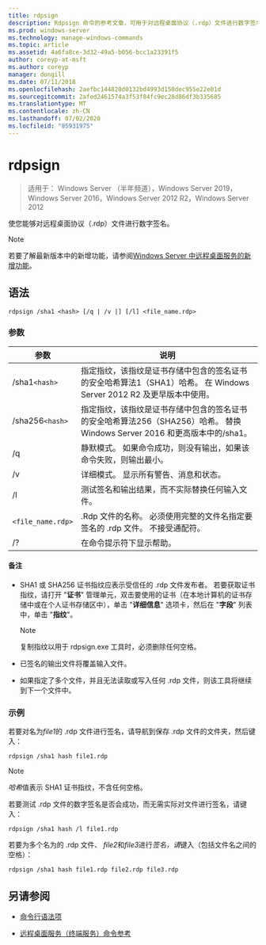 ```yaml
---
title: rdpsign
description: Rdpsign 命令的参考文章，可用于对远程桌面协议（.rdp）文件进行数字签名。
ms.prod: windows-server
ms.technology: manage-windows-commands
ms.topic: article
ms.assetid: 4a6fa8ce-3d32-49a5-b056-bcc1a23391f5
author: coreyp-at-msft
ms.author: coreyp
manager: dongill
ms.date: 07/11/2018
ms.openlocfilehash: 2aefbc144820d0132bd4993d150dec955e22e01d
ms.sourcegitcommit: 2afed2461574a3f53f84fc9ec28d86df3b335685
ms.translationtype: MT
ms.contentlocale: zh-CN
ms.lasthandoff: 07/02/2020
ms.locfileid: "85931975"
---
```

# <a name="rdpsign"></a>rdpsign

> 适用于： Windows Server （半年频道），Windows Server 2019，Windows Server 2016，Windows Server 2012 R2，Windows Server 2012

使您能够对远程桌面协议（.rdp）文件进行数字签名。

> [!NOTE]
> 若要了解最新版本中的新增功能，请参阅[Windows Server 中远程桌面服务的新增功能](https://docs.microsoft.com/previous-versions/windows/it-pro/windows-server-2012-R2-and-2012/dn283323(v=ws.11))。

## <a name="syntax"></a>语法

```
rdpsign /sha1 <hash> [/q | /v |] [/l] <file_name.rdp>
```

### <a name="parameters"></a>参数

| 参数 | 说明 |
|--|--|
| /sha1`<hash>` | 指定指纹，该指纹是证书存储中包含的签名证书的安全哈希算法1（SHA1）哈希。 在 Windows Server 2012 R2 及更早版本中使用。 |
| /sha256`<hash>` | 指定指纹，该指纹是证书存储中包含的签名证书的安全哈希算法256（SHA256）哈希。 替换 Windows Server 2016 和更高版本中的/sha1。 |
| /q | 静默模式。 如果命令成功，则没有输出，如果该命令失败，则输出最小。 |
| /v | 详细模式。 显示所有警告、消息和状态。 |
| /l | 测试签名和输出结果，而不实际替换任何输入文件。 |
| `<file_name.rdp>` | .Rdp 文件的名称。 必须使用完整的文件名指定要签名的 .rdp 文件。 不接受通配符。 |
| /? | 在命令提示符下显示帮助。 |

#### <a name="remarks"></a>备注

- SHA1 或 SHA256 证书指纹应表示受信任的 .rdp 文件发布者。 若要获取证书指纹，请打开 "**证书**" 管理单元，双击要使用的证书（在本地计算机的证书存储中或在个人证书存储区中），单击 "**详细信息**" 选项卡，然后在 "**字段**" 列表中，单击 "**指纹**"。

    > [!NOTE]
    > 复制指纹以用于 rdpsign.exe 工具时，必须删除任何空格。

- 已签名的输出文件将覆盖输入文件。

- 如果指定了多个文件，并且无法读取或写入任何 .rdp 文件，则该工具将继续到下一个文件中。

### <a name="examples"></a>示例

若要对名为*file1*的 .rdp 文件进行签名，请导航到保存 .rdp 文件的文件夹，然后键入：

```
rdpsign /sha1 hash file1.rdp
```

> [!NOTE]
> *哈希*值表示 SHA1 证书指纹，不含任何空格。

若要测试 .rdp 文件的数字签名是否会成功，而无需实际对文件进行签名，请键入：

```
rdpsign /sha1 hash /l file1.rdp
```

若要为多个名为的 .rdp 文件、 *file2*和*file3*进行*签名，请*键入（包括文件名之间的空格）：

```
rdpsign /sha1 hash file1.rdp file2.rdp file3.rdp
```

## <a name="see-also"></a>另请参阅

- [命令行语法项](command-line-syntax-key.md)

- [远程桌面服务（终端服务）命令参考](remote-desktop-services-terminal-services-command-reference.md)
